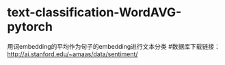 # text-classification-WordAVG-pytorch
用词embedding的平均作为句子的embedding进行文本分类
 #数据库下载链接：http://ai.stanford.edu/~amaas/data/sentiment/
